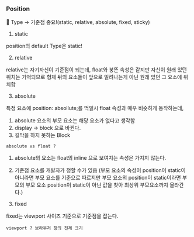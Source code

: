 ### Position

🌟 Type -> 기준점 중요!(static, relative, absolute, fixed, sticky)  

1. static

position의 default Type은 static!  

2. relative  

relative는 자기자신이 기준점이 되는데, float와 붕뜬 속성은 같지만 자신이 원래 있던 위치는 기억되므로 형제 뒤의 요소들이 앞으로 밀려나는게 아닌 원래 있던 그 요소에 위치함  

3. absolute

특정 요소에 position: absollute;를 먹일시 float 속성과 매우 비슷하게 동작하는데, 

1. absolute 요소의 부모 요소는 해당 요소가 없다고 생각함
2. display -> block 으로 바뀐다.
3. 길막을 하지 못하는 Block

`absolute vs float ? `

1. absolute의 요소는 float의 inline 으로 보여지는 속성은 가지지 않는다.  
2. 기준점 요소를 개발자가 정할 수가 있음 (부모 요소의 속성이 position이 static이 아니라면 부모 요소를 기준으로 따르지만 부모 요소의 position이 static이라면 부모의 부모 요소 position이 static이 아닌 값을 찾아 최상위 부모요소까지 올라간다.)  

4. fixed

fixed는 viewport 사이즈 기준으로 기준점을 잡는다.  

`viewport ? 브라우저 창의 전체 크기  `
